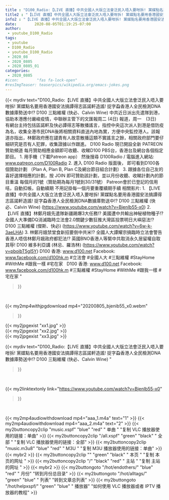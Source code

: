 ```yaml
---
title : "D100_Radio:【LIVE 直播】中共全國人大版立法會泛民入唔入要咁拆! 黨媒點名要用香港國安法搞譚得志區諾軒造謠! 捉字蝨香港人全民檢測DNA數據庫勢送中!?  D100 三點維權 (快必、Calvin Wine) "
title2 : "【LIVE 直播】中共全國人大版立法會泛民入唔入要咁拆! 黨媒點名要用香港國安法搞譚得志區諾軒造謠! 捉字蝨香港人全民檢測DNA數據庫勢送中!?  D100 三點維權 (快必、Calvin Wine) "
info2 : "【LIVE 直播】中共全國人大版立法會泛民入唔入要咁拆! 黨媒點名要用香港國安法搞譚得志區諾軒造謠! 捉字蝨香港人全民檢測DNA數據庫勢送中!?  D100 三點維權 (快必、Calvin Wine)   中共近日派出先遣隊到港，協助本港應付嚴峻疫情，中聯辦主管下的文匯報周二 (4日) 報道，周一　(3日)　有網台主持包括區諾軒及快必譚得志等散播謠言，指控中央這次派人到港是借防疫為名，收集全港市民DNA後將相關資料直送內地為實，方便中央監控港人。該報道亦指出，林鄭政府應在譴責有人故意散播這類不實謠言之餘，相關政府部門要仔細研究是否有人犯罪，收集證據以作跟進。  D100 Radio 現已開設全新 PATREON 贊助頻道 每月贊助相應金額即可收聽、收睇D100 PBS台，香港台及網台各個指定節目。  1. 用手機（下載Patreon app）  然後搜尋 D100Radio / 電腦進入網站: www.patreon.com/D100Radio 2. 進入 D100 Radio 版面後，     即可看到D100各個贊助計劃 （Plan A, Plan B, Plan C及網台節目組合計劃） 3. 跟據各位自己友的喜好選擇相應的計劃，按 JOIN 即可贊助該計劃，並以月份收聽、收睇計劃內的節目重溫  每個月的1號（贊助期為每月1號到30/31號） Patreon會於已登記的信用咭，自動扣帳，自動續期 不用記掛每一個月要重覆續期手續  相關影片: 1. 【LIVE 直播】中共全國人大版立法會泛民入唔入要咁拆! 黨媒點名要用香港國安法搞譚得志區諾軒造謠! 捉字蝨香港人全民檢測DNA數據庫勢送中!?  D100 三點維權 (快必、Calvin Wine) (https://www.youtube.com/watch?v=BjenIb55-x0) 2. 【LIVE 直播】林鄭月娥先遣隊新疆踢爆3大任務!? 美國遭中共輸出神秘植物種子!? 全國人大準備DQ消滅臨時立法會2.0關鍵少數狂推大灣區投票明日大嶼惡法!?  D100 三點維權 (傑斯、快必) (https://www.youtube.com/watch?v=6w-k-3aeLHA) 3. 林鄭月娥禁堂食新招要倒中共米!? 全國人大譚耀宗搞臨時立法會警告香港人唔信林鄭月娥政府都犯法!? 英國BNO香港人等緊中共取消永久居留權自取其辱!  D100 維多利亞講 (林忌、羅浩林) (https://www.youtube.com/watch?v=pboibT5gl5Y)  D100 香港: www.d100.net Facebook: www.facebook.com/d100hk.m  #立法會 #全國人大 #三點維權 #StayHome #WithMe #跟我一樣 #宅在家   D100 香港: www.d100.net Facebook: www.facebook.com/d100hk.m  #三點維權 #StayHome #WithMe #跟我一樣 #宅在家 "
date:        2020-08-05T01:19:25-07:00
author:
 - youtube_D100_Radio
tags:
 - youtube
 - D100_Radio
 - youtube_D100_Radio
 - 2020_08
 - 2020_0805
 - 2020_0805_01
categories:
 - 2020_0805
#icon:        "fas fa-lock-open"
#resImgTeaser: teaserpics/wikipedia.org/emacs-jokes.png
---
```


{{< mydiv text="D100_Radio:【LIVE 直播】中共全國人大版立法會泛民入唔入要咁拆! 黨媒點名要用香港國安法搞譚得志區諾軒造謠! 捉字蝨香港人全民檢測DNA數據庫勢送中!?  D100 三點維權 (快必、Calvin Wine)   中共近日派出先遣隊到港，協助本港應付嚴峻疫情，中聯辦主管下的文匯報周二 (4日) 報道，周一　(3日)　有網台主持包括區諾軒及快必譚得志等散播謠言，指控中央這次派人到港是借防疫為名，收集全港市民DNA後將相關資料直送內地為實，方便中央監控港人。該報道亦指出，林鄭政府應在譴責有人故意散播這類不實謠言之餘，相關政府部門要仔細研究是否有人犯罪，收集證據以作跟進。  D100 Radio 現已開設全新 PATREON 贊助頻道 每月贊助相應金額即可收聽、收睇D100 PBS台，香港台及網台各個指定節目。  1. 用手機（下載Patreon app）  然後搜尋 D100Radio / 電腦進入網站: www.patreon.com/D100Radio 2. 進入 D100 Radio 版面後，     即可看到D100各個贊助計劃 （Plan A, Plan B, Plan C及網台節目組合計劃） 3. 跟據各位自己友的喜好選擇相應的計劃，按 JOIN 即可贊助該計劃，並以月份收聽、收睇計劃內的節目重溫  每個月的1號（贊助期為每月1號到30/31號） Patreon會於已登記的信用咭，自動扣帳，自動續期 不用記掛每一個月要重覆續期手續  相關影片: 1. 【LIVE 直播】中共全國人大版立法會泛民入唔入要咁拆! 黨媒點名要用香港國安法搞譚得志區諾軒造謠! 捉字蝨香港人全民檢測DNA數據庫勢送中!?  D100 三點維權 (快必、Calvin Wine) (https://www.youtube.com/watch?v=BjenIb55-x0) 2. 【LIVE 直播】林鄭月娥先遣隊新疆踢爆3大任務!? 美國遭中共輸出神秘植物種子!? 全國人大準備DQ消滅臨時立法會2.0關鍵少數狂推大灣區投票明日大嶼惡法!?  D100 三點維權 (傑斯、快必) (https://www.youtube.com/watch?v=6w-k-3aeLHA) 3. 林鄭月娥禁堂食新招要倒中共米!? 全國人大譚耀宗搞臨時立法會警告香港人唔信林鄭月娥政府都犯法!? 英國BNO香港人等緊中共取消永久居留權自取其辱!  D100 維多利亞講 (林忌、羅浩林) (https://www.youtube.com/watch?v=pboibT5gl5Y)  D100 香港: www.d100.net Facebook: www.facebook.com/d100hk.m  #立法會 #全國人大 #三點維權 #StayHome #WithMe #跟我一樣 #宅在家   D100 香港: www.d100.net Facebook: www.facebook.com/d100hk.m  #三點維權 #StayHome #WithMe #跟我一樣 #宅在家 "
>}}
<br>


{{< my2mp4withjpgdownload mp4="20200805_bjenib55_x0.webm"
>}}

{{< my2jpgexist "xx1.jpg" >}}<br>
{{< my2jpgexist "xx2.jpg" >}}<br>
{{< my2jpgexist "xx3.jpg" >}}<br>



{{< mydiv text="D100_Radio:【LIVE 直播】中共全國人大版立法會泛民入唔入要咁拆! 黨媒點名要用香港國安法搞譚得志區諾軒造謠! 捉字蝨香港人全民檢測DNA數據庫勢送中!?  D100 三點維權 (快必、Calvin Wine) "
>}}
<br>

{{< my2linktextonly link="https://www.youtube.com/watch?v=BjenIb55-x0"
>}}


<br>

{{< my2mp4audiowithdownload mp4="aaa_1.m4a"    text="1" >}}
{{< my2mp4audiowithdownload mp4="aaa_2.m4a"    text="2" >}}
{{< my2buttoncopy2clip "music.xspf"        "blue"   "red"    " 单曲 "  "复制 VLC 播放器使用的链接：单曲" >}} {{< my2buttoncopy2clip "/all.xspf"         "green"  "black"  " 全部 "  "复制 VLC 播放器使用的链接：全部" >}} {{< my2buttoncopy2clip "music.m3u8"        "blue"   "red"    " M3U  "    "复制 M3U 播放器使用的链接：单曲" >}} {{< mybr2 >}} {{< my2buttoncopy2clip ""                  "green"  "black"  " 本页 "    "复制 本页的网址 " >}} {{< my2buttoncopy2clip "/"                 "black"  "red"    " 主站 "    "复制 主站的网址 " >}} {{< mybr2 >}} {{< my2buttongoto      "/hot/endothers/"   "blue"   "red"    " 月份"   "转到月份总目录" >}} {{< my2buttongoto      "/hot/alltags/"     "green"  "blue"   " 列表"   "转到文章总列表" >}} {{< my2buttongoto      "/hot/helpxspf/"    "green"  "blue"   " 播放器" "如何使用 VLC 播放器或者 IPTV 播放器的教程" >}} 
